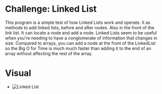 # Challenge: Linked List
This program is a simple test of how Linked Lists work and operate. It as methods to add linked lists, before and after nodes. Also in the front of the link list. It can locate a node and add a node. Linked Lists seem to be useful when you're needing to have a conglomerate of information that changes in size. Compared to arrays, you can add a node at the front of the LinkedList so the Big O for Time is much much faster than adding it to the end of an array without affecting the rest of the array.

# Visual
- ![Linked List](https://puu.sh/AE0YD/9af08b57f2.png)
